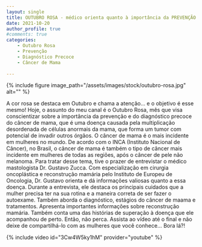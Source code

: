 ```yaml
---
layout: single
title: OUTUBRO ROSA - médico orienta quanto à importância da PREVENÇÃO e do DIAGNÓSTICO PRECOCE do CÂNCER DE MAMA
date: 2021-10-20 
author_profile: true
#comments: true
categories: 
    - Outubro Rosa
    - Prevenção
    - Diagnóstico Precoce
    - Câncer de Mama
    
---
```


{% include figure image_path="/assets/images/stock/outubro-rosa.jpg" alt=""  %}


A cor rosa se destaca em Outubro e chama a atenção… e o objetivo é esse mesmo! 
Hoje, o assunto do meu canal é o Outubro Rosa, mês que visa conscientizar sobre a importância da prevenção e do diagnóstico precoce do câncer de mama, que é uma doença causada pela multiplicação desordenada de células anormais da mama, que forma um tumor com potencial de invadir outros órgãos.
O câncer de mama é o mais incidente em mulheres no mundo. De acordo com o INCA (Instituto Nacional de Câncer), no Brasil, o câncer de mama é também o tipo de câncer mais incidente em mulheres de todas as regiões, após o câncer de pele não melanoma.
Para tratar desse tema, tive o prazer de entrevistar o médico mastologista Dr. Gustavo Zucca. Com especialização em cirurgia oncoplástica e reconstrução mamária pelo Instituto de Europeu de Oncologia, Dr. Gustavo orienta e dá informações valiosas quanto a essa doença.
Durante a entrevista, ele destaca os principais cuidados que a mulher precisa ter na sua rotina e a maneira correta de ser fazer o autoexame. Também aborda o diagnóstico, estágios do câncer de maama e tratamentos. Apresenta importantes informações sobre reconstrução mamária. Também conta uma das histórias de superação à doença que ele acompanhou de perto.
Então, não perca. Assista ao vídeo até o final e não deixe de compartilhá-lo com as mulheres que você conhece… Bora lá?!

{% include video id="3Cw4W5ky1hM" provider="youtube" %}
